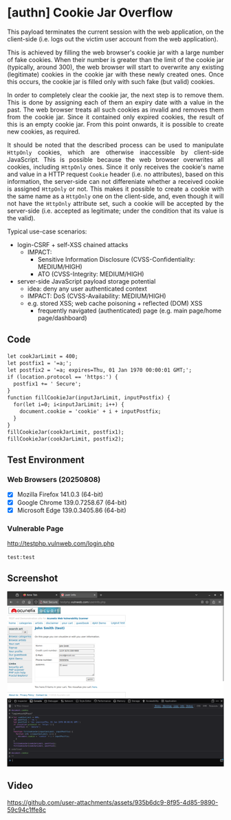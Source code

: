 # [authn] Cookie Jar Overflow

<p align="justify">This payload terminates the current session with the web application, on the client-side (i.e. logs out the victim user account from the web application).<p>

<p align="justify">This is achieved by filling the web browser's cookie jar with a large number of fake cookies. When their number is greater than the limit of the cookie jar (typically, around 300), the web browser will start to overwrite any existing (legitimate) cookies in the cookie jar with these newly created ones. Once this occurs, the cookie jar is filled only with such fake (but valid) cookies.<p>

<p align="justify">In order to completely clear the cookie jar, the next step is to remove them. This is done by assigning each of them an expiry date with a value in the past. The web browser treats all such cookies as invalid and removes them from the cookie jar. Since it contained only expired cookies, the result of this is an empty cookie jar. From this point onwards, it is possible to create new cookies, as required.<p>

<p align="justify">It should be noted that the described process can be used to manipulate <code>HttpOnly</code> cookies, which are otherwise inaccessible by client-side JavaScript. This is possible because the web browser overwrites all cookies, including <code>HttpOnly</code> ones. Since it only receives the cookie's name and value in a HTTP request <code>Cookie</code> header (i.e. no attributes), based on this information, the server-side can not differeniate whether a received cookie is assigned <code>HttpOnly</code> or not. This makes it possible to create a cookie with the same name as a <code>HttpOnly</code> one on the client-side, and, even though it will not have the <code>HttpOnly</code> attribute set, such a cookie will be accepted by the server-side (i.e. accepted as legitimate; under the condition that its value is the valid).<p>

Typical use-case scenarios:
* login-CSRF + self-XSS chained attacks
    * IMPACT:
        * Sensitive Information Disclosure (CVSS-Confidentiality: MEDIUM/HIGH)
        * ATO (CVSS-Integrity: MEDIUM/HIGH)
* server-side JavaScript payload storage potential
    * idea: deny any user authenticated context
    * IMPACT: DoS (CVSS-Availability: MEDIUM/HIGH)
    * e.g. stored XSS; web cache poisoning + reflected (DOM) XSS
        * frequently navigated (authenticated) page (e.g. main page/home page/dashboard)

## Code

```
let cookJarLimit = 400;
let postfix1 = '=a;';
let postfix2 = '=a; expires=Thu, 01 Jan 1970 00:00:01 GMT;';
if (location.protocol == 'https:') {
  postfix1 += ' Secure';
}
function fillCookieJar(inputJarLimit, inputPostfix) {
  for(let i=0; i<inputJarLimit; i++) {
    document.cookie = 'cookie' + i + inputPostfix;
  }
}
fillCookieJar(cookJarLimit, postfix1);
fillCookieJar(cookJarLimit, postfix2);
```

## Test Environment

### Web Browsers (20250808)

* [x] Mozilla Firefox 141.0.3 (64-bit)
* [x] Google Chrome 139.0.7258.67 (64-bit)
* [x] Microsoft Edge 139.0.3405.86 (64-bit)

### Vulnerable Page

http://testphp.vulnweb.com/login.php

`test:test`

## Screenshot

<p align="center">
  <kbd>
    <picture>
      <source media="" srcset="https://raw.githubusercontent.com/lighthouseitsecurity/weaponizedXSS/refs/heads/main/advanced/jsGadgets/cookieJarOverflow/screenshots/cookieJarOverflow_-_logout_-_1-1.png">
      <img src="https://raw.githubusercontent.com/lighthouseitsecurity/weaponizedXSS/refs/heads/main/advanced/jsGadgets/cookieJarOverflow/screenshots/cookieJarOverflow_-_logout_-_1-1.png">
    </picture>
  </kbd>
</p>

## Video

https://github.com/user-attachments/assets/935b6dc9-8f95-4d85-9890-59c94c1ffe8c

